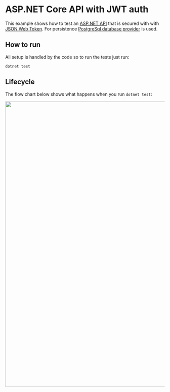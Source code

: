 # ASP.NET Core API with JWT auth
This example shows how to test an [ASP.NET API](https://learn.microsoft.com/en-us/aspnet/core/tutorials/min-web-api?view=aspnetcore-7.0&tabs=visual-studio) that is secured with with [JSON Web Token](https://jwt.io/). For persistence [PostgreSql database provider](https://www.nuget.org/packages/Npgsql.EntityFrameworkCore.PostgreSQL) is used.
 
## How to run
All setup is handled by the code so to run the tests just run:
```
dotnet test
```

## Lifecycle
The flow chart below shows what happens when you run `dotnet test`:

<img src="/Media/IntegrationPostgreSqlTestsFlowChart.drawio.png" height="900" />
